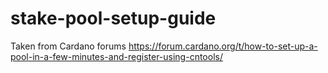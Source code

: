 # stake-pool-setup-guide
Taken from Cardano forums https://forum.cardano.org/t/how-to-set-up-a-pool-in-a-few-minutes-and-register-using-cntools/
